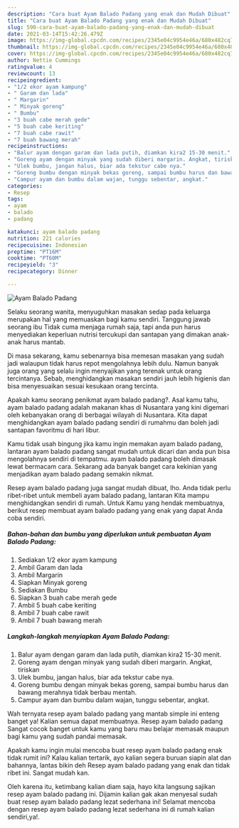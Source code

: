 ```yaml
---
description: "Cara buat Ayam Balado Padang yang enak dan Mudah Dibuat"
title: "Cara buat Ayam Balado Padang yang enak dan Mudah Dibuat"
slug: 590-cara-buat-ayam-balado-padang-yang-enak-dan-mudah-dibuat
date: 2021-03-14T15:42:26.479Z
image: https://img-global.cpcdn.com/recipes/2345e04c9954e46a/680x482cq70/ayam-balado-padang-foto-resep-utama.jpg
thumbnail: https://img-global.cpcdn.com/recipes/2345e04c9954e46a/680x482cq70/ayam-balado-padang-foto-resep-utama.jpg
cover: https://img-global.cpcdn.com/recipes/2345e04c9954e46a/680x482cq70/ayam-balado-padang-foto-resep-utama.jpg
author: Nettie Cummings
ratingvalue: 4
reviewcount: 13
recipeingredient:
- "1/2 ekor ayam kampung"
- " Garam dan lada"
- " Margarin"
- " Minyak goreng"
- " Bumbu"
- "3 buah cabe merah gede"
- "5 buah cabe keriting"
- "7 buah cabe rawit"
- "7 buah bawang merah"
recipeinstructions:
- "Balur ayam dengan garam dan lada putih, diamkan kira2 15-30 menit."
- "Goreng ayam dengan minyak yang sudah diberi margarin. Angkat, tiriskan"
- "Ulek bumbu, jangan halus, biar ada tekstur cabe nya."
- "Goreng bumbu dengan minyak bekas goreng, sampai bumbu harus dan bawang merahnya tidak berbau mentah."
- "Campur ayam dan bumbu dalam wajan, tunggu sebentar, angkat."
categories:
- Resep
tags:
- ayam
- balado
- padang

katakunci: ayam balado padang 
nutrition: 221 calories
recipecuisine: Indonesian
preptime: "PT16M"
cooktime: "PT60M"
recipeyield: "3"
recipecategory: Dinner

---
```



![Ayam Balado Padang](https://img-global.cpcdn.com/recipes/2345e04c9954e46a/680x482cq70/ayam-balado-padang-foto-resep-utama.jpg)

Selaku seorang wanita, menyuguhkan masakan sedap pada keluarga merupakan hal yang memuaskan bagi kamu sendiri. Tanggung jawab seorang ibu Tidak cuma menjaga rumah saja, tapi anda pun harus menyediakan keperluan nutrisi tercukupi dan santapan yang dimakan anak-anak harus mantab.

Di masa  sekarang, kamu sebenarnya bisa memesan masakan yang sudah jadi walaupun tidak harus repot mengolahnya lebih dulu. Namun banyak juga orang yang selalu ingin menyajikan yang terenak untuk orang tercintanya. Sebab, menghidangkan masakan sendiri jauh lebih higienis dan bisa menyesuaikan sesuai kesukaan orang tercinta. 



Apakah kamu seorang penikmat ayam balado padang?. Asal kamu tahu, ayam balado padang adalah makanan khas di Nusantara yang kini digemari oleh kebanyakan orang di berbagai wilayah di Nusantara. Kita dapat menghidangkan ayam balado padang sendiri di rumahmu dan boleh jadi santapan favoritmu di hari libur.

Kamu tidak usah bingung jika kamu ingin memakan ayam balado padang, lantaran ayam balado padang sangat mudah untuk dicari dan anda pun bisa mengolahnya sendiri di tempatmu. ayam balado padang boleh dimasak lewat bermacam cara. Sekarang ada banyak banget cara kekinian yang menjadikan ayam balado padang semakin nikmat.

Resep ayam balado padang juga sangat mudah dibuat, lho. Anda tidak perlu ribet-ribet untuk membeli ayam balado padang, lantaran Kita mampu menghidangkan sendiri di rumah. Untuk Kamu yang hendak membuatnya, berikut resep membuat ayam balado padang yang enak yang dapat Anda coba sendiri.

<!--inarticleads1-->

##### Bahan-bahan dan bumbu yang diperlukan untuk pembuatan Ayam Balado Padang:

1. Sediakan 1/2 ekor ayam kampung
1. Ambil  Garam dan lada
1. Ambil  Margarin
1. Siapkan  Minyak goreng
1. Sediakan  Bumbu
1. Siapkan 3 buah cabe merah gede
1. Ambil 5 buah cabe keriting
1. Ambil 7 buah cabe rawit
1. Ambil 7 buah bawang merah




<!--inarticleads2-->

##### Langkah-langkah menyiapkan Ayam Balado Padang:

1. Balur ayam dengan garam dan lada putih, diamkan kira2 15-30 menit.
1. Goreng ayam dengan minyak yang sudah diberi margarin. Angkat, tiriskan
1. Ulek bumbu, jangan halus, biar ada tekstur cabe nya.
1. Goreng bumbu dengan minyak bekas goreng, sampai bumbu harus dan bawang merahnya tidak berbau mentah.
1. Campur ayam dan bumbu dalam wajan, tunggu sebentar, angkat.




Wah ternyata resep ayam balado padang yang mantab simple ini enteng banget ya! Kalian semua dapat membuatnya. Resep ayam balado padang Sangat cocok banget untuk kamu yang baru mau belajar memasak maupun bagi kamu yang sudah pandai memasak.

Apakah kamu ingin mulai mencoba buat resep ayam balado padang enak tidak rumit ini? Kalau kalian tertarik, ayo kalian segera buruan siapin alat dan bahannya, lantas bikin deh Resep ayam balado padang yang enak dan tidak ribet ini. Sangat mudah kan. 

Oleh karena itu, ketimbang kalian diam saja, hayo kita langsung sajikan resep ayam balado padang ini. Dijamin kalian gak akan menyesal sudah buat resep ayam balado padang lezat sederhana ini! Selamat mencoba dengan resep ayam balado padang lezat sederhana ini di rumah kalian sendiri,ya!.

